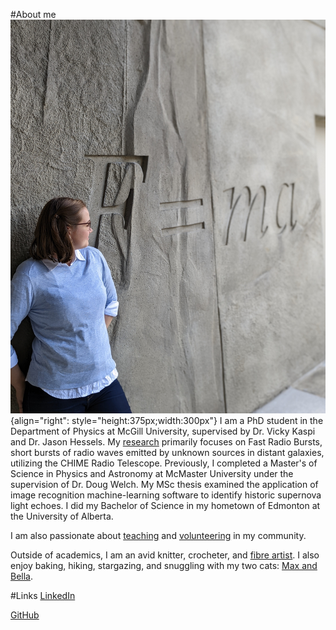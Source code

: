 #About me
![Profile](./media/PXL_20220422_180709034.PORTRAIT.jpg){align="right": style="height:375px;width:300px"}
I am a PhD student in the Department of Physics at McGill University, supervised by Dr. Vicky Kaspi and Dr. Jason Hessels. My [research](./research/index.md) primarily focuses on Fast Radio Bursts, short bursts of radio waves emitted by unknown sources in distant galaxies, utilizing the CHIME Radio Telescope. Previously, I completed a Master's of Science in Physics and Astronomy at McMaster University under the supervision of Dr. Doug Welch. My MSc thesis examined the application of image recognition machine-learning software to identify historic supernova light echoes. I did my Bachelor of Science in my hometown of Edmonton at the University of Alberta.

I am also passionate about [teaching](./teaching/index.md) and [volunteering](./volunteering/index.md) in my community. 

Outside of academics, I am an avid knitter, crocheter, and [fibre artist](./about_me/index_fibre.md). I also enjoy baking, hiking, stargazing, and snuggling with my two cats: [Max and Bella](./about_me/index_cats.md).

#Links
[LinkedIn](https://www.linkedin.com/in/nicole-mulyk-003546206/)

[GitHub](https://github.com/nmulyk)